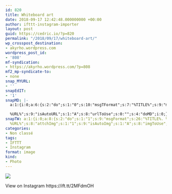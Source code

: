 ```yaml
---
id: 820
title: Whiteboard art
date: 2018-09-17 12:42:48.000000000 +00:00
author: ifttt-instagram-importer
layout: post
guid: https://cedric.io/?p=820
permalink: "/2018/09/17/whiteboard-art/"
wp_crosspost_destination:
- akyrho.wordpress.com
wordpress_post_id:
- '808'
mf-syndication:
- https://akyrho.wordpress.com/?p=808
mf2_mp-syndicate-to:
- none
snap_MYURL:
- ''
snapEdIT:
- '1'
snapMD: |-
  a:1:{i:0;a:6:{s:2:"do";s:1:"0";s:10:"msgTFormat";s:7:"%TITLE%";s:9:"msgFormat";s:19:"%FULLTEXT%

  %URL%";s:9:"isAutoURL";s:1:"A";s:8:"urlToUse";s:0:"";s:4:"doMD";i:0;}}"
snapTW: a:1:{i:0;a:8:{s:2:"do";s:1:"1";s:9:"msgFormat";s:26:"%TITLE%. %EXCERPT% -
  %URL%";s:8:"attchImg";s:1:"1";s:9:"isAutoImg";s:1:"A";s:8:"imgToUse";s:0:"";s:9:"isAutoURL";s:1:"A";s:8:"urlToUse";s:0:"";s:4:"doTW";i:0;}}
categories:
- Non classé
tags:
- IFTTT
- Instagram
format: image
kind:
- Photo
---
```

<div>
  <p>
    <img style="max-width: 600px;" src="https://i0.wp.com/scontent.cdninstagram.com/vp/095a6e3b6e0ae5692d0c6d31095e1b75/5C276009/t51.2885-15/sh0.08/e35/s640x640/41642283_1850750051682538_5863159253775612025_n.jpg?w=900&#038;ssl=1" data-recalc-dims="1" />
  </p>
  
  <div>
    View on Instagram https://ift.tt/2MFdmOH
  </div>
</div>